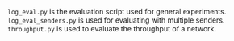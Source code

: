 `log_eval.py` is the evaluation script used for general experiments.
`log_eval_senders.py` is used for evaluating with multiple senders.
`throughput.py` is used to evaluate the throughput of a network.